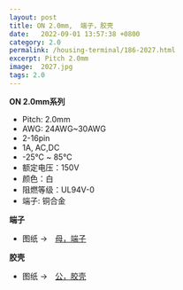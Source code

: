 ```yaml
---
layout: post
title: ON 2.0mm,  端子，胶壳
date:   2022-09-01 13:57:38 +0800
category: 2.0
permalink: /housing-terminal/186-2027.html
excerpt: Pitch 2.0mm
image:  2027.jpg
tags: 2.0
---
```


__ON 2.0mm系列__

* Pitch: 2.0mm
* AWG: 24AWG~30AWG
* 2-16pin
* 1A, AC,DC
* -25℃ ~ 85℃
* 额定电压：150V
* 颜色：白
* 阻燃等级：UL94V-0
* 端子: 铜合金



__端子__

* 图纸 →　[母，端子](/assets/2022/188-2027-T-FMX.pdf)

__胶壳__

* 图纸 →　[公，胶壳](/assets/2022/189-2027-H-FMX.pdf)